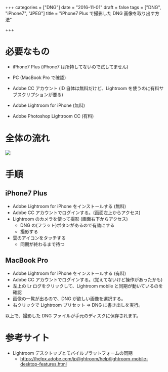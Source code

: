 +++
categories = ["DNG"]
date = "2016-11-01"
draft = false
tags = ["DNG", "iPhone7", "JPEG"]
title = "iPhone7 Plus で撮影した DNG 画像を取り出す方法"

+++

# 必要なもの

- iPhone7 Plus (iPhone7 は所持してないので試してません)
- PC (MacBook Pro で確認)

- Adobe CC アカウント (ID 自体は無料だけど、Lightroom を使うのに有料サブスクリプションが要る)

- Adobe Lightroom for iPhone (無料)
- Adobe Photoshop Lightroom CC (有料)

# 全体の流れ

<img src="../dng/figure1.png" />

# 手順

## iPhone7 Plus

- Adobe Lightroom for iPhone をインストールする (無料)
- Adobe CC アカウントでログインする。(画面左上からアクセス)
- Lightroom のカメラを使って撮影 (画面右下からアクセス)
  - DNG の(フラット)ボタンがあるので有効にする
  - 撮影する
- 雲のアイコンをタッチする
  - 同期が終わるまで待つ

## MacBook Pro

- Adobe Lightroom for iPhone をインストールする (有料)
- Adobe CC アカウントでログインする。(覚えてないけど操作があったかも)
- 左上の Lr ログをクリックして、Lightroom mobile と同期が動いているのを確認
- 画像の一覧が出るので、DNG が欲しい画像を選択する。
- 右クリックで Lightroom プリセット => DNG に書き出しを実行。

以上で、撮影した DNG ファイルが手元のディスクに保存されます。

# 参考サイト

- Lightroom デスクトップとモバイルプラットフォームの同期
  - https://helpx.adobe.com/jp/lightroom/help/lightroom-mobile-desktop-features.html




